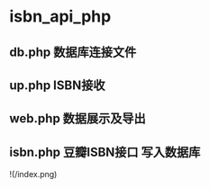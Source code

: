 # isbn_api_php
## db.php 数据库连接文件
## up.php ISBN接收
## web.php 数据展示及导出
## isbn.php 豆瓣ISBN接口 写入数据库
!(/index.png)
